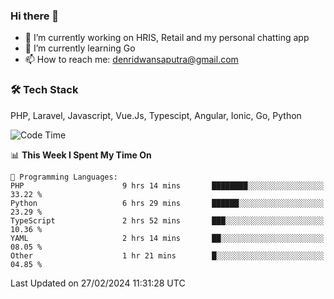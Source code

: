 ### Hi there 👋

- 🔭 I’m currently working on HRIS, Retail and my personal chatting app
- 🌱 I’m currently learning Go
- 📫 How to reach me: denridwansaputra@gmail.com


### 🛠 Tech Stack
PHP, Laravel, Javascript, Vue.Js, Typescipt, Angular, Ionic, Go, Python


<!--START_SECTION:waka-->
![Code Time](http://img.shields.io/badge/Code%20Time-4%2C281%20hrs%2010%20mins-blue)

📊 **This Week I Spent My Time On** 

```text
💬 Programming Languages: 
PHP                      9 hrs 14 mins       ████████░░░░░░░░░░░░░░░░░   33.22 % 
Python                   6 hrs 29 mins       ██████░░░░░░░░░░░░░░░░░░░   23.29 % 
TypeScript               2 hrs 52 mins       ███░░░░░░░░░░░░░░░░░░░░░░   10.36 % 
YAML                     2 hrs 14 mins       ██░░░░░░░░░░░░░░░░░░░░░░░   08.05 % 
Other                    1 hr 21 mins        █░░░░░░░░░░░░░░░░░░░░░░░░   04.85 % 
```


 Last Updated on 27/02/2024 11:31:28 UTC
<!--END_SECTION:waka-->
